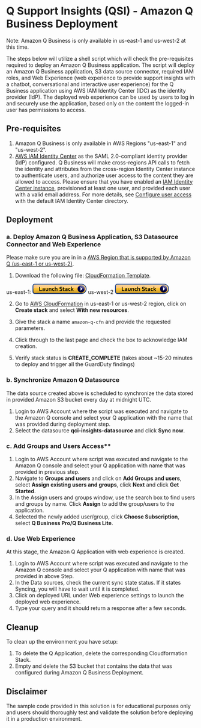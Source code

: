 # Q Support Insights (QSI) - Amazon Q Business Deployment
Note: Amazon Q Business is only available in us-east-1 and us-west-2 at this time.

The steps below will utilize a shell script which will check the pre-requisites required to deploy an Amazon Q Business application. The script will deploy an Amazon Q Business application, S3 data source connector, required IAM roles, and Web Experience (web experience to provide support insights with a chatbot, conversational and interactive user experience) for the Q Business application using AWS IAM Identity Center (IDC) as the identity provider (IdP). The deployed web experience can be used by users to log in and securely use the application, based only on the content the logged-in user has permissions to access.

## Pre-requisites

 1. Amazon Q Business is only available in AWS Regions "us-east-1" and "us-west-2".
 2. [AWS IAM Identity Center](https://docs.aws.amazon.com/singlesignon/latest/userguide/what-is.html) as the SAML 2.0-compliant identity provider (IdP) configured. Q Business will make cross-regions API calls to fetch the identity and attributes from the cross-region Identity Center instance to authenticate users, and authorize user access to the content they are allowed to access. Please ensure that you have enabled an [IAM Identity Center instance](https://docs.aws.amazon.com/singlesignon/latest/userguide/get-set-up-for-idc.html), provisioned at least one user, and provided each user with a valid email address. For more details, see [Configure user access](https://docs.aws.amazon.com/singlesignon/latest/userguide/quick-start-default-idc.html) with the default IAM Identity Center directory.

## Deployment

### a. Deploy Amazon Q Business Application, S3 Datasource Connector and Web Experience

Please make sure you are in in a [AWS Region that is supported by Amazon Q (us-east-1 or us-west-2)](https://docs.aws.amazon.com/amazonq/latest/qbusiness-ug/quotas-regions.html).

1. Download the following file: [CloudFormation Template](/q_application/amazon-q-cfn.yaml).

us-east-1: [![cloudformation-launch-button](../..//img/cloudformation-launch-stack.png)](https://console.aws.amazon.com/cloudformation/home?region=us-east-1#/stacks/new?stackName=amazon-q-cfn&templateURL=https://raw.githubusercontent.com/aws-samples/support-insights-with-amazon-q/deployment_update_idc_regions/src/q_application/amazon-q-cfn.yaml)
us-west-2 [![cloudformation-launch-button](../../img/cloudformation-launch-stack.png)](https://console.aws.amazon.com/cloudformation/home?region=us-west-2#/stacks/new?stackName=amazon-q-cfn&templateURL=https://raw.githubusercontent.com/aws-samples/support-insights-with-amazon-q/deployment_update_idc_regions/src/q_application/amazon-q-cfn.yaml)

2. Go to [AWS CloudFormation](https://console.aws.amazon.com/cloudformation/home) in us-east-1 or us-west-2 region, click on **Create stack** and select **With new resources**.

3. Give the stack a name `amazon-q-cfn` and provide the requested parameters.

4. Click through to the last page and check the box to acknowledge IAM creation.  

5. Verify stack status is **CREATE_COMPLETE**  (takes about ~15-20 minutes to deploy and trigger all the GuardDuty findings)


### b. Synchronize Amazon Q Datasource

The data source created above is scheduled to synchronize the data stored in provided Amazon S3 bucket every day at midnight UTC.

1. Login to AWS Account where the script was executed and navigate to the Amazon Q console and select your Q application with the name that was provided during deployment step.
2. Select the datasource **qci-insights-datasource** and click **Sync now**.

### c. Add Groups and Users Access**

1. Login to AWS Account where script was executed and navigate to the Amazon Q console and select your Q application with name that was provided in previous step.
2. Navigate to **Groups and users** and click on **Add Groups and users**, select **Assign existing users and groups**, click **Next** and click **Get Started**.
3. In the Assign users and groups window, use the search box to find users and groups by name. Click **Assign** to add the group/users to the application.
4. Selected the newly added user/group, click **Choose Subscription**, select **Q Business Pro/Q Business Lite**.

### d. Use Web Experience

At this stage, the Amazon Q Application with web experience is created.

1. Login to AWS Account where script was executed and navigate to the Amazon Q console and select your Q application with name that was provided in above Step.
2. In the Data sources, check the current sync state status. If it states Syncing, you will have to wait until it is completed.
3. Click on deployed URL under Web experience settings to launch the deployed web experience.
4. Type your query and it should return a response after a few seconds.

## Cleanup

To clean up the environment you have setup:

1. To delete the Q Application, delete the corresponding Cloudformation Stack.
2. Empty and delete the S3 bucket that contains the data that was configured during Amazon Q Business Deployment.

## Disclaimer

The sample code provided in this solution is for educational purposes only and users should thoroughly test and validate the solution before deploying it in a production environment.
